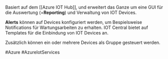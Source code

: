 Basiert auf dem [[Azure IOT Hub]], und erweitert das Ganze um eine GUI für die Auswertung (=**Reporting**) und Verwaltung von IOT Devices. 

**Alerts** können auf Devices konfiguriert werden, um Bespielsweise Notifications für Wartungsarbeiten zu erhalten. IOT Central bietet auf Templates für die Einbindung von IOT Devices an. 

Zusätzlich können ein oder mehrere Devices als Gruppe gesteuert werden.

#Azure
#AzureIotServices